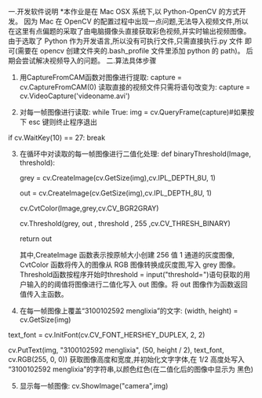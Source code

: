 一.开发软件说明*本作业是在 Mac OSX 系统下,以 Python-OpenCV 的方式开发。因为 Mac 在 OpenCV 的配置过程中出现一点问题,无法导入视频文件,所以 在这里有点偏题的采取了由电脑摄像头直接获取彩色视频,并实时输出视频图像。 由于选取了 Python 作为开发语言,所以没有可执行文件,只需直接执行.py 文件 即可(需要在 opencv 创建文件夹的.bash_profile 文件里添加 python 的 path)。 后期会尝试解决视频导入的问题。二.算法具体步骤
1. 用CaptureFromCAM函数对图像进行提取: capture = cv.CaptureFromCAM(0) 读取直接的视频文件只需将语句改变为: capture = cv.VideoCapture('videoname.avi')
2. 对每一帧图像进行读取: while True:img = cv.QueryFrame(capture)#如果按下 esc 键则终止程序退出 
if cv.WaitKey(10) == 27:	break
	3. 在循环中对读取的每一帧图像进行二值化处理:def binaryThreshold(Image, threshold):
	grey = cv.CreateImage(cv.GetSize(img),cv.IPL_DEPTH_8U, 1) 
	out = 	cv.CreateImage(cv.GetSize(img),cv.IPL_DEPTH_8U, 1)		cv.CvtColor(Image,grey,cv.CV_BGR2GRAY)
	cv.Threshold(grey, out , threshold , 255 ,cv.CV_THRESH_BINARY)
		return out
	其中,CreateImage 函数表示按原帧大小创建 256 值 1 通道的灰度图像, CvtColor 函数将传入的图像从 RGB 图像转换成灰度图,写入 grey 图像。 Threshold函数按程序开始时threshold = input("threshold=")语句获取的用 户输入的的阈值将图像进行二值化写入 out 图像。将 out 图像作为函数返回 值传入主函数。
4. 在每一帧图像上覆盖“3100102592 menglixia”的文字:(width, height) = cv.GetSize(img)
text_font = cv.InitFont(cv.CV_FONT_HERSHEY_DUPLEX, 2, 2) 
cv.PutText(img, "3100102592 menglixia", (50, height / 2), text_font,
cv.RGB(255, 0, 0))获取图像高度和宽度,并初始化文字字体,在 1/2 高度处写入“3100102592 menglixia”的字符串,以颜色红色(在二值化后的图像中显示为 黑色)
5. 显示每一帧图像:cv.ShowImage("camera",img)